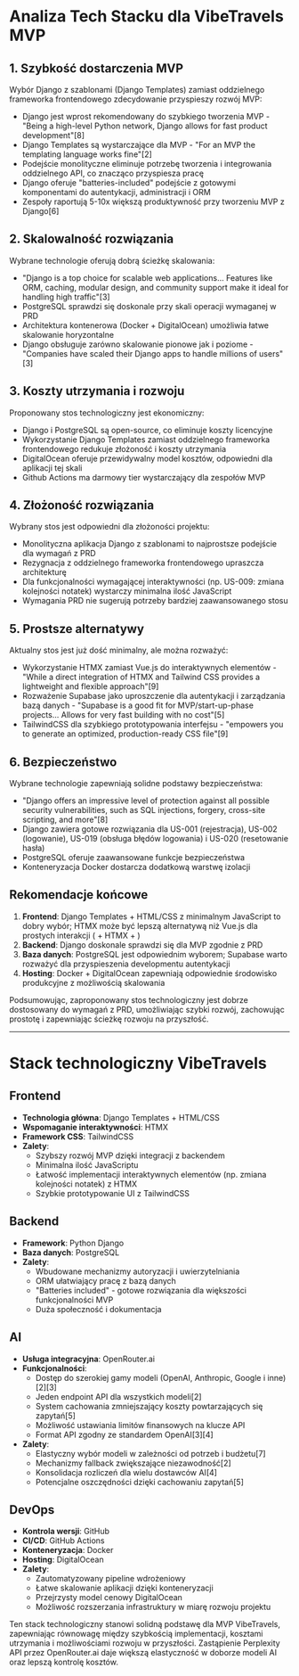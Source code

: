 # Analiza Tech Stacku dla VibeTravels MVP

## 1. Szybkość dostarczenia MVP

Wybór Django z szablonami (Django Templates) zamiast oddzielnego frameworka frontendowego zdecydowanie przyspieszy rozwój MVP:

- Django jest wprost rekomendowany do szybkiego tworzenia MVP - "Being a high-level Python network, Django allows for fast product development"[8]
- Django Templates są wystarczające dla MVP - "For an MVP the templating language works fine"[2]
- Podejście monolityczne eliminuje potrzebę tworzenia i integrowania oddzielnego API, co znacząco przyspiesza pracę
- Django oferuje "batteries-included" podejście z gotowymi komponentami do autentykacji, administracji i ORM
- Zespoły raportują 5-10x większą produktywność przy tworzeniu MVP z Django[6]

## 2. Skalowalność rozwiązania

Wybrane technologie oferują dobrą ścieżkę skalowania:

- "Django is a top choice for scalable web applications... Features like ORM, caching, modular design, and community support make it ideal for handling high traffic"[3]
- PostgreSQL sprawdzi się doskonale przy skali operacji wymaganej w PRD
- Architektura kontenerowa (Docker + DigitalOcean) umożliwia łatwe skalowanie horyzontalne
- Django obsługuje zarówno skalowanie pionowe jak i poziome - "Companies have scaled their Django apps to handle millions of users"[3]

## 3. Koszty utrzymania i rozwoju

Proponowany stos technologiczny jest ekonomiczny:

- Django i PostgreSQL są open-source, co eliminuje koszty licencyjne
- Wykorzystanie Django Templates zamiast oddzielnego frameworka frontendowego redukuje złożoność i koszty utrzymania
- DigitalOcean oferuje przewidywalny model kosztów, odpowiedni dla aplikacji tej skali
- Github Actions ma darmowy tier wystarczający dla zespołów MVP

## 4. Złożoność rozwiązania

Wybrany stos jest odpowiedni dla złożoności projektu:

- Monolityczna aplikacja Django z szablonami to najprostsze podejście dla wymagań z PRD
- Rezygnacja z oddzielnego frameworka frontendowego upraszcza architekturę
- Dla funkcjonalności wymagającej interaktywności (np. US-009: zmiana kolejności notatek) wystarczy minimalna ilość JavaScript
- Wymagania PRD nie sugerują potrzeby bardziej zaawansowanego stosu

## 5. Prostsze alternatywy

Aktualny stos jest już dość minimalny, ale można rozważyć:

- Wykorzystanie HTMX zamiast Vue.js do interaktywnych elementów - "While a direct integration of HTMX and Tailwind CSS provides a lightweight and flexible approach"[9]
- Rozważenie Supabase jako uproszczenie dla autentykacji i zarządzania bazą danych - "Supabase is a good fit for MVP/start-up-phase projects... Allows for very fast building with no cost"[5]
- TailwindCSS dla szybkiego prototypowania interfejsu - "empowers you to generate an optimized, production-ready CSS file"[9]

## 6. Bezpieczeństwo

Wybrane technologie zapewniają solidne podstawy bezpieczeństwa:

- "Django offers an impressive level of protection against all possible security vulnerabilities, such as SQL injections, forgery, cross-site scripting, and more"[8]
- Django zawiera gotowe rozwiązania dla US-001 (rejestracja), US-002 (logowanie), US-019 (obsługa błędów logowania) i US-020 (resetowanie hasła)
- PostgreSQL oferuje zaawansowane funkcje bezpieczeństwa
- Konteneryzacja Docker dostarcza dodatkową warstwę izolacji

## Rekomendacje końcowe

1. **Frontend**: Django Templates + HTML/CSS z minimalnym JavaScript to dobry wybór; HTMX może być lepszą alternatywą niż Vue.js dla prostych interakcji ( + HTMX + )
2. **Backend**: Django doskonale sprawdzi się dla MVP zgodnie z PRD
3. **Baza danych**: PostgreSQL jest odpowiednim wyborem; Supabase warto rozważyć dla przyspieszenia developmentu autentykacji
4. **Hosting**: Docker + DigitalOcean zapewniają odpowiednie środowisko produkcyjne z możliwością skalowania

Podsumowując, zaproponowany stos technologiczny jest dobrze dostosowany do wymagań z PRD, umożliwiając szybki rozwój, zachowując prostotę i zapewniając ścieżkę rozwoju na przyszłość.

---
# Stack technologiczny VibeTravels

## Frontend
- **Technologia główna**: Django Templates + HTML/CSS
- **Wspomaganie interaktywności**: HTMX
- **Framework CSS**: TailwindCSS
- **Zalety**:
  - Szybszy rozwój MVP dzięki integracji z backendem
  - Minimalna ilość JavaScriptu
  - Łatwość implementacji interaktywnych elementów (np. zmiana kolejności notatek) z HTMX
  - Szybkie prototypowanie UI z TailwindCSS

## Backend
- **Framework**: Python Django
- **Baza danych**: PostgreSQL
- **Zalety**:
  - Wbudowane mechanizmy autoryzacji i uwierzytelniania
  - ORM ułatwiający pracę z bazą danych
  - "Batteries included" - gotowe rozwiązania dla większości funkcjonalności MVP
  - Duża społeczność i dokumentacja

## AI
- **Usługa integracyjna**: OpenRouter.ai
- **Funkcjonalności**:
  - Dostęp do szerokiej gamy modeli (OpenAI, Anthropic, Google i inne)[2][3]
  - Jeden endpoint API dla wszystkich modeli[2]
  - System cachowania zmniejszający koszty powtarzających się zapytań[5]
  - Możliwość ustawiania limitów finansowych na klucze API
  - Format API zgodny ze standardem OpenAI[3][4]
- **Zalety**:
  - Elastyczny wybór modeli w zależności od potrzeb i budżetu[7]
  - Mechanizmy fallback zwiększające niezawodność[2]
  - Konsolidacja rozliczeń dla wielu dostawców AI[4]
  - Potencjalne oszczędności dzięki cachowaniu zapytań[5]

## DevOps
- **Kontrola wersji**: GitHub
- **CI/CD**: GitHub Actions
- **Konteneryzacja**: Docker
- **Hosting**: DigitalOcean
- **Zalety**:
  - Zautomatyzowany pipeline wdrożeniowy
  - Łatwe skalowanie aplikacji dzięki konteneryzacji
  - Przejrzysty model cenowy DigitalOcean
  - Możliwość rozszerzania infrastruktury w miarę rozwoju projektu

Ten stack technologiczny stanowi solidną podstawę dla MVP VibeTravels, zapewniając równowagę między szybkością implementacji, kosztami utrzymania i możliwościami rozwoju w przyszłości. Zastąpienie Perplexity API przez OpenRouter.ai daje większą elastyczność w doborze modeli AI oraz lepszą kontrolę kosztów.
